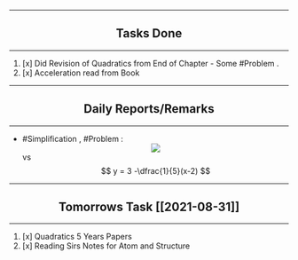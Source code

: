 ***
## <center> Tasks Done </center>
***
1. [x] Did Revision of Quadratics from End of Chapter - Some #Problem .
2. [x] Acceleration read from Book


---
## <center> Daily Reports/Remarks </center>
---
- #Simplification , #Problem  : <center> ![](Pasted%20image%2020210830191729.png)</center>
	vs
$$ y = 3 -\dfrac{1}{5}(x-2) $$
---
## <center> Tomorrows Task [[2021-08-31]]  </center>
---
1. [x] Quadratics 5 Years Papers
2. [x] Reading Sirs Notes for Atom and Structure


